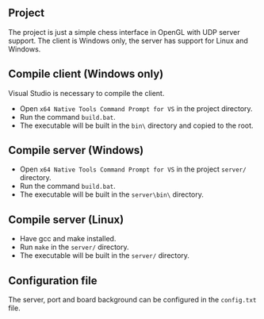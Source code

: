 ## Project

The project is just a simple chess interface in OpenGL with UDP server support.
The client is Windows only, the server has support for Linux and Windows.

## Compile client (Windows only)

Visual Studio is necessary to compile the client.

- Open `x64 Native Tools Command Prompt for VS` in the project directory.
- Run the command `build.bat`.
- The executable will be built in the `bin\` directory and copied to the root.

## Compile server (Windows)

- Open `x64 Native Tools Command Prompt for VS` in the project `server/` directory.
- Run the command `build.bat`.
- The executable will be built in the `server\bin\` directory.

## Compile server (Linux)

- Have gcc and make installed.
- Run `make` in the `server/` directory.
- The executable will be built in the `server/` directory.

## Configuration file

The server, port and board background can be configured in the `config.txt` file.